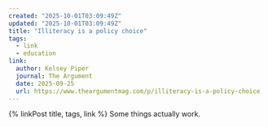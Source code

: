 ```yaml
---
created: "2025-10-01T03:09:49Z"
updated: "2025-10-01T03:09:49Z"
title: "Illiteracy is a policy choice"
tags:
  - link
  - education
link:
  author: Kelsey Piper
  journal: The Argument
  date: 2025-09-25
  url: https://www.theargumentmag.com/p/illiteracy-is-a-policy-choice
---
```


{% linkPost title, tags, link %} Some things actually work.
